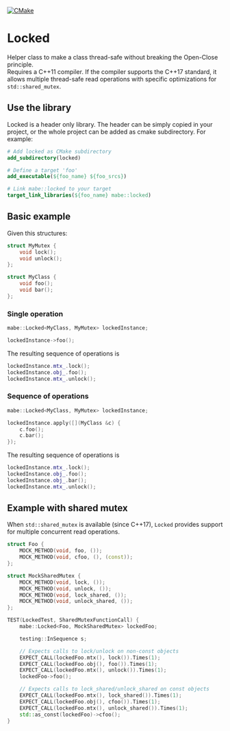 [![CMake](https://github.com/marcobergamin/locked/actions/workflows/cmake.yml/badge.svg)](https://github.com/marcobergamin/locked/actions/workflows/cmake.yml)

# Locked

Helper class to make a class thread-safe without breaking the Open-Close principle.\
Requires a C++11 compiler. If the compiler supports the C++17 standard, it allows multiple thread-safe read operations
with specific optimizations for `std::shared_mutex`.

## Use the library
Locked is a header only library. The header can be simply copied in your project, or the whole project can be added as 
cmake subdirectory. For example: 
```cmake
# Add locked as CMake subdirectory
add_subdirectory(locked)

# Define a target 'foo'
add_executable(${foo_name} ${foo_srcs})

# Link mabe::locked to your target
target_link_libraries(${foo_name} mabe::locked)
```

## Basic example

Given this structures:

```cpp
struct MyMutex {
    void lock();
    void unlock();
};

struct MyClass {
    void foo();
    void bar();
};
```

### Single operation

```cpp
mabe::Locked<MyClass, MyMutex> lockedInstance;

lockedInstance->foo();
```

The resulting sequence of operations is

```cpp
lockedInstance.mtx_.lock();
lockedInstance.obj_.foo();
lockedInstance.mtx_.unlock();
```

### Sequence of operations

```cpp
mabe::Locked<MyClass, MyMutex> lockedInstance;

lockedInstance.apply([](MyClass &c) {
    c.foo();
    c.bar();
});
```

The resulting sequence of operations is

```cpp
lockedInstance.mtx_.lock();
lockedInstance.obj_.foo();
lockedInstance.obj_.bar();
lockedInstance.mtx_.unlock();
```

## Example with shared mutex

When `std::shared_mutex` is available (since C++17), `Locked` provides support for multiple concurrent read operations.

```cpp
struct Foo {
    MOCK_METHOD(void, foo, ());
    MOCK_METHOD(void, cfoo, (), (const));
};

struct MockSharedMutex {
    MOCK_METHOD(void, lock, ());
    MOCK_METHOD(void, unlock, ());
    MOCK_METHOD(void, lock_shared, ());
    MOCK_METHOD(void, unlock_shared, ());
};

TEST(LockedTest, SharedMutexFunctionCall) {
    mabe::Locked<Foo, MockSharedMutex> lockedFoo;

    testing::InSequence s;

    // Expects calls to lock/unlock on non-const objects
    EXPECT_CALL(lockedFoo.mtx(), lock()).Times(1);
    EXPECT_CALL(lockedFoo.obj(), foo()).Times(1);
    EXPECT_CALL(lockedFoo.mtx(), unlock()).Times(1);
    lockedFoo->foo();

    // Expects calls to lock_shared/unlock_shared on const objects
    EXPECT_CALL(lockedFoo.mtx(), lock_shared()).Times(1);
    EXPECT_CALL(lockedFoo.obj(), cfoo()).Times(1);
    EXPECT_CALL(lockedFoo.mtx(), unlock_shared()).Times(1);
    std::as_const(lockedFoo)->cfoo();
}
```
